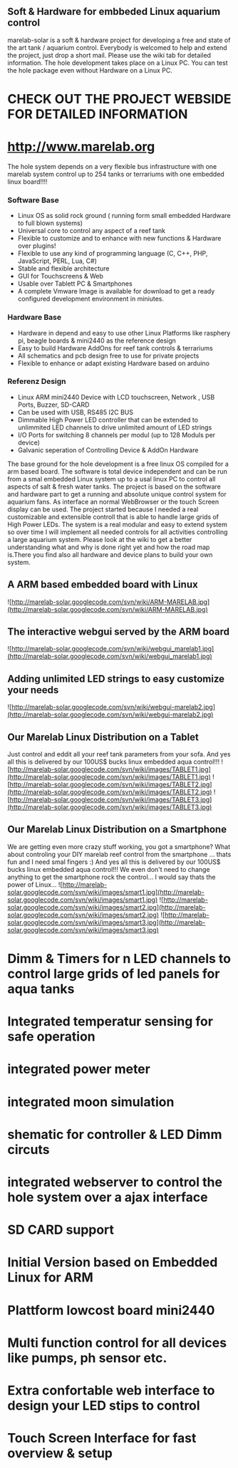 ## Soft & Hardware for embbeded Linux aquarium control ##
marelab-solar is a soft & hardware project for developing a free and state of the art tank / aquarium control. Everybody is welcomed to help and extend the project, just drop a short mail. Please use the wiki tab for detailed information. The hole development takes place on a Linux PC. You can test the hole package even without Hardware on a Linux PC.

# CHECK OUT THE PROJECT WEBSIDE FOR DETAILED INFORMATION #
# http://www.marelab.org #

The hole system depends on a very flexible bus infrastructure with one marelab system control up to 254 tanks or terrariums with one embedded linux board!!!!


### Software Base ###
  * Linux OS as solid rock ground ( running form small embedded Hardware to full blown systems)
  * Universal core to control any aspect of a reef tank
  * Flexible to customize and to enhance with new functions & Hardware over plugins!
  * Flexible to use any kind of programming language (C, C++, PHP, JavaScript, PERL, Lua, C#)
  * Stable and flexible architecture
  * GUI for Touchscreens & Web
  * Usable over Tablett PC & Smartphones
  * A complete Vmware Image is available for download to get a ready configured development environment in miniutes.


### Hardware Base ###
  * Hardware in depend and easy to use other Linux Platforms like rasphery pi, beagle boards & mini2440 as the reference design
  * Easy to build Hardware AddOns for reef tank controls & terrariums
  * All schematics and pcb design free to use for private projects
  * Flexible to enhance or adapt existing Hardware based on arduino

### Referenz Design ###
  * Linux ARM mini2440 Device with LCD touchscreen, Network , USB Ports, Buzzer, SD-CARD
  * Can be used with USB, RS485 I2C BUS
  * Dimmable High Power LED controller that can be extended to unlimmited LED channels to drive unlimited amount of LED strings
  * I/O Ports for switching 8 channels per modul (up to 128 Moduls per device)
  * Galvanic seperation of Controlling Device & AddOn Hardware



The base ground for the hole development is a free linux OS compiled for a arm based board. The software is total device independent and can be run from a smal embedded Linux system up to a usal linux PC to control all aspects of salt & fresh water tanks. The project is based on the software and hardware part to get a running and absolute unique control system for aquarium fans. As interface an normal WebBrowser or the touch Screen display can be used. The project started because I needed a real customizable and extensible controll that is able to handle large grids of High Power LEDs. The system is a real modular and easy to extend system so over time I will implement all needed controls for all activities controlling a large aquarium system.
Please look at the wiki to get a better understanding what and why is done right yet and how the road map is.There you find also all hardware and device plans to build your own system.

## A ARM based embedded board with Linux ##
![http://marelab-solar.googlecode.com/svn/wiki/ARM-MARELAB.jpg](http://marelab-solar.googlecode.com/svn/wiki/ARM-MARELAB.jpg)

## The interactive webgui served by the ARM board ##
![http://marelab-solar.googlecode.com/svn/wiki/webgui_marelab1.jpg](http://marelab-solar.googlecode.com/svn/wiki/webgui_marelab1.jpg)

## Adding unlimited LED strings to easy customize your needs ##
![http://marelab-solar.googlecode.com/svn/wiki/webgui-marelab2.jpg](http://marelab-solar.googlecode.com/svn/wiki/webgui-marelab2.jpg)

## Our Marelab Linux Distribution on a Tablet ##
Just control and eddit all your reef tank parameters from your sofa. And yes all this is delivered by our 100US$ bucks linux embedded aqua control!!!
![http://marelab-solar.googlecode.com/svn/wiki/images/TABLET1.jpg](http://marelab-solar.googlecode.com/svn/wiki/images/TABLET1.jpg)
![http://marelab-solar.googlecode.com/svn/wiki/images/TABLET2.jpg](http://marelab-solar.googlecode.com/svn/wiki/images/TABLET2.jpg)
![http://marelab-solar.googlecode.com/svn/wiki/images/TABLET3.jpg](http://marelab-solar.googlecode.com/svn/wiki/images/TABLET3.jpg)

## Our Marelab Linux Distribution on a Smartphone ##
We are getting even more crazy stuff working, you got a smartphone? What about controling your DIY marelab reef control from the smartphone ... thats fun and I need smal fingers :)
And yes all this is delivered by our 100US$ bucks linux embedded aqua control!!! We even don't need to change anything to get the smartphone rock the control... I would say thats the power of Linux...
![http://marelab-solar.googlecode.com/svn/wiki/images/smart1.jpg](http://marelab-solar.googlecode.com/svn/wiki/images/smart1.jpg)
![http://marelab-solar.googlecode.com/svn/wiki/images/smart2.jpg](http://marelab-solar.googlecode.com/svn/wiki/images/smart2.jpg)
![http://marelab-solar.googlecode.com/svn/wiki/images/smart3.jpg](http://marelab-solar.googlecode.com/svn/wiki/images/smart3.jpg)



# Dimm & Timers for n LED channels to control large grids of led panels for aqua tanks
# Integrated temperatur sensing for safe operation
# integrated power meter
# integrated moon simulation
# shematic for controller & LED Dimm circuts
# integrated webserver to control the hole system over a ajax interface
# SD CARD support
# Initial Version based on Embedded Linux for ARM
# Plattform lowcost board mini2440
# Multi function control for all devices like pumps, ph sensor etc.
# Extra confortable web interface to design your LED stips to control
# Touch Screen Interface for fast overview & setup